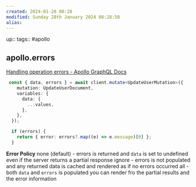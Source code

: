 ```yaml
---
created: 2024-01-28 08:28
modified: Sunday 28th January 2024 08:28:50
alias:
---
```

up::
tags:: #apollo

## apollo.errors

[Handling operation errors - Apollo GraphQL Docs](https://www.apollographql.com/docs/react/data/error-handling/)

```ts
 const { data, errors } = await client.mutate<UpdateUserMutation>({
    mutation: UpdateUserDocument,
    variables: {
      data: {
        ...values,
      },
    },
  });

  if (errors) {
    return { error: errors?.map((e) => e.message)[0] };
  }
```


**Error Policy**
none (default) - errors is returned and `data` is set to undefined even if the server returns a partial response
ignore - errors is not populated and any returned data is cached and rendered as if no errors occurred
all - both `data` and `errors` is populated you can render fro the partial results and the error information
